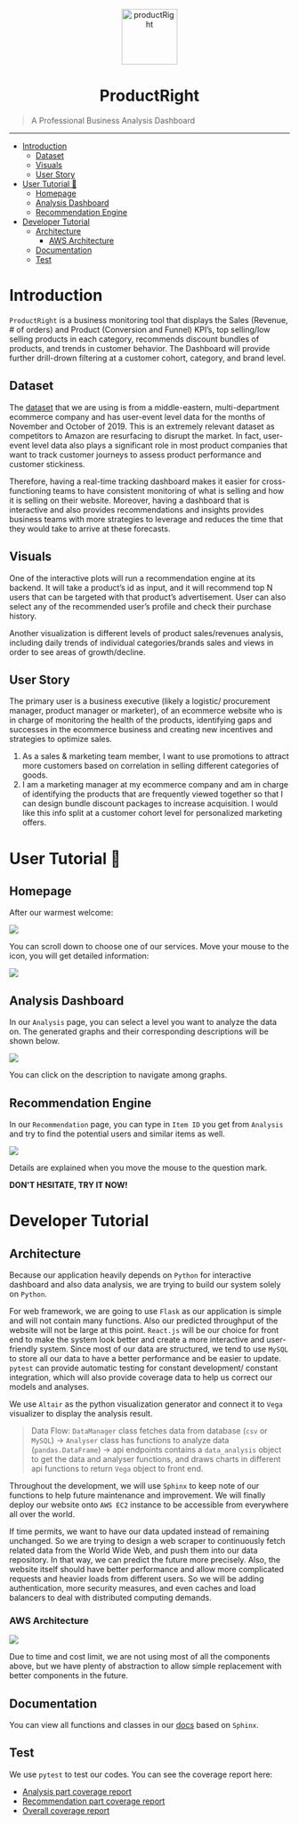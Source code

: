 <p align="center">
<img src="./resource/logo.svg" alt="productRight" width="100">
</p>
<h1 align="center">ProductRight</h1>

> A Professional Business Analysis Dashboard
----
- [Introduction](#introduction)
  - [Dataset](#dataset)
  - [Visuals](#visuals)
  - [User Story](#user-story)
- [User Tutorial :beginner:](#user-tutorial-beginner)
  - [Homepage](#homepage)
  - [Analysis Dashboard](#analysis-dashboard)
  - [Recommendation Engine](#recommendation-engine)
- [Developer Tutorial](#developer-tutorial)
  - [Architecture](#architecture)
    - [AWS Architecture](#aws-architecture)
  - [Documentation](#documentation)
  - [Test](#test)

# Introduction
`ProductRight` is a business monitoring tool that displays the Sales (Revenue, # of orders) and
Product (Conversion and Funnel) KPI’s, top selling/low selling products in each category, recommends
discount bundles of products, and trends in customer behavior. The Dashboard will provide further
drill-drown filtering at a customer cohort, category, and brand level.

## Dataset
The [dataset](https://www.kaggle.com/mkechinov/ecommerce-behavior-data-from-multi-category-store) that we are using is from a middle-eastern, multi-department ecommerce company and has
user-event level data for the months of November and October of 2019. This is an extremely relevant
dataset as competitors to Amazon are resurfacing to disrupt the market. In fact, user-event level data
also plays a significant role in most product companies that want to track customer journeys to assess
product performance and customer stickiness.

Therefore, having a real-time tracking dashboard makes
it easier for cross-functioning teams to have consistent monitoring of what is selling and how it is selling
on their website. Moreover, having a dashboard that is interactive and also provides recommendations
and insights provides business teams with more strategies to leverage and reduces the time that they
would take to arrive at these forecasts.

## Visuals
One of the interactive plots will run a recommendation engine at its backend. It will take a product’s id as
input, and it will recommend top N users that can be targeted with that product’s advertisement. User
can also select any of the recommended user’s profile and check their purchase history.

Another visualization is different levels of product sales/revenues analysis, including daily trends of individual categories/brands
sales and views in order to see areas of growth/decline.


## User Story
The primary user is a business executive (likely a logistic/ procurement manager, product manager or
marketer), of an ecommerce website who is in charge of monitoring the health of the products,
identifying gaps and successes in the ecommerce business and creating new incentives and strategies
to optimize sales.
1) As a sales & marketing team member, I want to use promotions to attract more customers based
on correlation in selling different categories of goods.
2) I am a marketing manager at my ecommerce company and am in charge of identifying the
products that are frequently viewed together so that I can design bundle discount packages to
increase acquisition. I would like this info split at a customer cohort level for personalized
marketing offers.

# User Tutorial :beginner:
## Homepage
After our warmest welcome:

<img src="./resource/homepage-1.png"></img>

You can scroll down to choose one of our services. Move your mouse to the icon, you will get detailed information:

<img src="./resource/homepage-2.png"></img>

## Analysis Dashboard
In our `Analysis` page, you can select a level you want to analyze the data on. The generated graphs and their corresponding descriptions will be shown below.

<img src="./resource/analysis.png"></img>

You can click on the description to navigate among graphs.

## Recommendation Engine
In our `Recommendation` page, you can type in `Item ID` you get from `Analysis` and try to find the potential users and similar items as well.

<img src="./resource/recommendation.png"></img>

Details are explained when you move the mouse to the question mark.

**DON'T HESITATE, TRY IT NOW!**

# Developer Tutorial

## Architecture
Because our application heavily depends on `Python` for interactive dashboard and also data analysis, we are trying to build our system solely on `Python`.

For web framework, we are going to use `Flask` as our application is simple and will not contain many functions. Also our predicted throughput of the website will not be large at this point.
`React.js` will be our choice for front end to make the system look better and create a more interactive and user-friendly system.
Since most of our data are structured, we tend to use `MySQL` to store all our data to have a better performance and be easier to update.
`pytest` can provide automatic testing for constant development/ constant integration, which will also provide coverage data to help us correct our models and analyses.

We use `Altair` as the python visualization generator and connect it to `Vega` visualizer to display the analysis result.
>Data Flow: `DataManager` class fetches data from database (`csv` or `MySQL`) -> `Analyser` class has functions to analyze data (`pandas.DataFrame`) -> api endpoints contains a `data_analysis` object to get the data and analyser functions, and draws charts in different api functions to return `Vega` object to front end.

Throughout the development, we will use `Sphinx` to keep note of our functions to help future maintenance and improvement.
We will finally deploy our website onto `AWS EC2` instance to be accessible from everywhere all over the world.

If time permits, we want to have our data updated instead of remaining unchanged. So we are trying to design a web scraper to continuously fetch related data from the World Wide Web, and push them into our data repository. In that way, we can predict the future more precisely.
Also, the website itself should have better performance and allow more complicated requests and heavier loads from different users. So we will be adding authentication, more security measures, and even caches and load balancers to deal with distributed computing demands.

### AWS Architecture
<img src="./resource/aws-structure-updated.png"></img>

Due to time and cost limit, we are not using most of all the components above, but we have plenty of abstraction to allow simple replacement with better components in the future.

## Documentation
You can view all functions and classes in our [docs](https://brandnewlifejackie26.github.io/productRight/) based on `Sphinx`.

## Test
We use `pytest` to test our codes. You can see the coverage report here:
- [Analysis part coverage report](test/CoverageReport_analysis_engine.pdf)
- [Recommendation part coverage report](test/CoverageReport_recommendation_engine.pdf)
- [Overall coverage report](test/Overall_CoverageReport.png)
